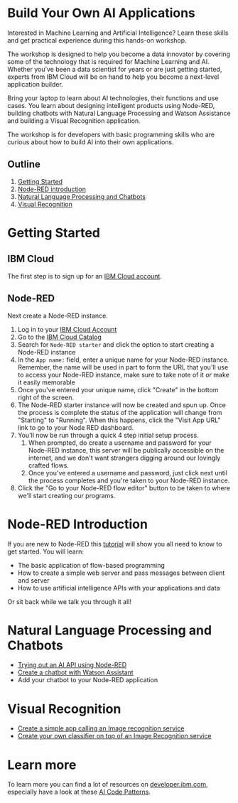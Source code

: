 # Build Your Own AI Applications

Interested in Machine Learning and Artificial Intelligence? Learn these skills and get practical experience during this hands-on workshop.

The workshop is designed to help you become a data innovator by covering some of the technology that is required for Machine Learning and AI. Whether you’ve been a data scientist for years or are just getting started, experts from IBM Cloud will be on hand to help you become a next-level application builder.

Bring your laptop to learn about AI technologies, their functions and use cases. You learn about designing intelligent products using Node-RED, building chatbots with Natural Language Processing and Watson Assistance and building a Visual Recognition application.

The workshop is for developers with basic programming skills who are curious about how to build AI into their own applications.

## Outline
1. [Getting Started](#getting-started)
1. [Node-RED introduction](#node-red-introduction)
1. [Natural Language Processing and Chatbots](#natural-language-processing-and-chatbots)
1. [Visual Recognition](#visual-recognition)

# Getting Started

## IBM Cloud

The first step is to sign up for an [IBM Cloud account](https://ibm.biz/BdYCvC).

## Node-RED

Next create a Node-RED instance.
1. Log in to your [IBM Cloud Account](https://console.bluemix.net/)
2. Go to the [IBM Cloud Catalog](https://console.bluemix.net/catalog/)
3. Search for `Node-RED starter` and click the option to start creating a Node-RED instance
4. In the `App name:` field, enter a unique name for your Node-RED instance. Remember, the name will be used in part to form the URL that you'll use to access your Node-RED instance, make sure to take note of it _or_ make it easily memorable
5. Once you've entered your unique name, click "Create" in the bottom right of the screen.
6. The Node-RED starter instance will now be created and spun up. Once the process is complete the status of the application will change from "Starting" to "Running". When this happens, click the "Visit App URL" link to go to your Node RED dashboard.
7. You'll now be run through a quick 4 step initial setup process. 
    1. When prompted, do create a username and password for your Node-RED instance, this server will be publically accessible on the internet, and we don't want strangers digging around our lovingly crafted flows.
    2. Once you've entered a username and password, just click next until the process completes and you're taken to your Node-RED instance.
8. Click the "Go to your Node-RED flow editor" button to be taken to where we'll start creating our programs.

# Node-RED Introduction

If you are new to Node-RED this [tutorial](https://github.com/IBMCodeLondon/Node-RED-Watson-101/blob/master/README.md) will show you all need to know to get started. You will learn:

- The basic application of flow-based programming
- How to create a simple web server and pass messages between client and server
- How to use artificial intelligence APIs with your applications and data

Or sit back while we talk you through it all!

# Natural Language Processing and Chatbots

- [Trying out an AI API using Node-RED](https://github.com/IBMCodeLondon/AI_APIs_Workshops/blob/master/AI_APIs_101/README.md)
- [Create a chatbot with Watson Assistant](https://github.com/IBMCodeLondon/chatbot-workshop/blob/master/training.md)
- Add your chatbot to your Node-RED application

# Visual Recognition

- [Create a simple app calling an Image recognition service](https://github.com/arlemi/AI_APIs_Workshops/blob/master/AI_APIs_VR/lab1.md)
- [Create your own classifier on top of an Image Recognition service](https://github.com/arlemi/AI_APIs_Workshops/blob/master/AI_APIs_VR/lab2.md)

# Learn more

To learn more you can find a lot of resources on [developer.ibm.com](https://developer.ibm.com/), especially have a look at these [AI Code Patterns](https://developer.ibm.com/patterns/category/artificial-intelligence/). 
